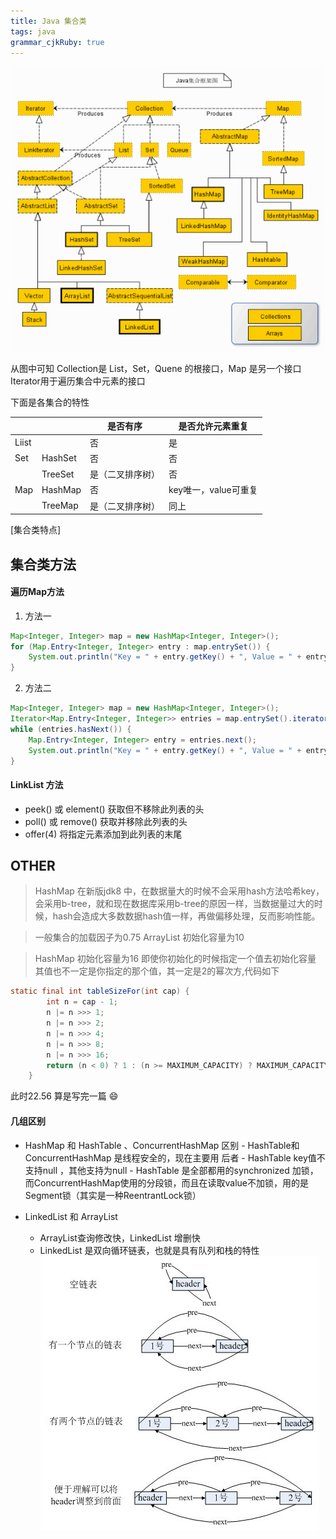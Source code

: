 ```yaml
---
title: Java 集合类
tags: java
grammar_cjkRuby: true
---
```

![集合类][1]

从图中可知
Collection是 List，Set，Quene 的根接口，Map 是另一个接口
Iterator用于遍历集合中元素的接口

下面是各集合的特性

|  |  |是否有序  | 是否允许元素重复 | 
|---------- | --------|---------|----------|
Liist || 否 | 是 
Set | HashSet | 否 | 否 
|| TreeSet | 是（二叉排序树）|否
Map | HashMap | 否 | key唯一，value可重复
|| TreeMap | 是（二叉排序树）|同上
[集合类特点]

## 集合类方法
#### 遍历Map方法
1. 方法一
```java
Map<Integer, Integer> map = new HashMap<Integer, Integer>();
for (Map.Entry<Integer, Integer> entry : map.entrySet()) {  
    System.out.println("Key = " + entry.getKey() + ", Value = " + entry.getValue());  
}
```
2. 方法二
```java
Map<Integer, Integer> map = new HashMap<Integer, Integer>();  
Iterator<Map.Entry<Integer, Integer>> entries = map.entrySet().iterator();  
while (entries.hasNext()) {  
    Map.Entry<Integer, Integer> entry = entries.next();  
    System.out.println("Key = " + entry.getKey() + ", Value = " + entry.getValue());  
} 
```
#### LinkList 方法
- peek() 或 element() 获取但不移除此列表的头
- poll() 或 remove() 获取并移除此列表的头
- offer(4) 将指定元素添加到此列表的末尾


## OTHER
> HashMap 在新版jdk8 中，在数据量大的时候不会采用hash方法哈希key，会采用b-tree，就和现在数据库采用b-tree的原因一样，当数据量过大的时候，hash会造成大多数数据hash值一样，再做偏移处理，反而影响性能。

> 一般集合的加载因子为0.75
> ArrayList 初始化容量为10

> HashMap 初始化容量为16 即使你初始化的时候指定一个值去初始化容量 其值也不一定是你指定的那个值，其一定是2的幂次方,代码如下
```java
static final int tableSizeFor(int cap) {
        int n = cap - 1;
        n |= n >>> 1;
        n |= n >>> 2;
        n |= n >>> 4;
        n |= n >>> 8;
        n |= n >>> 16;
        return (n < 0) ? 1 : (n >= MAXIMUM_CAPACITY) ? MAXIMUM_CAPACITY : n + 1;
    }
```
 此时22.56 算是写完一篇	:smile:
 
 #### 几组区别
- HashMap 和 HashTable 、ConcurrentHashMap 区别
		- HashTable和ConcurrentHashMap 是线程安全的，现在主要用 后者
		- HashTable key值不支持null ，其他支持为null
		- HashTable 是全部都用的synchronized 加锁，而ConcurrentHashMap使用的分段锁，而且在读取value不加锁，用的是Segment锁（其实是一种ReentrantLock锁）

- LinkedList 和 ArrayList
	- ArrayList查询修改快，LinkedList 增删快
	- LinkedList 是双向循环链表，也就是具有队列和栈的特性
![LinkedList][2]



  [1]: https://www.github.com/COBSNAN/ImageHub/raw/master/1489586143029.jpg "1489586143029"
  [2]: https://www.github.com/COBSNAN/ImageHub/raw/master/1489671672153.jpg "1489671672153"